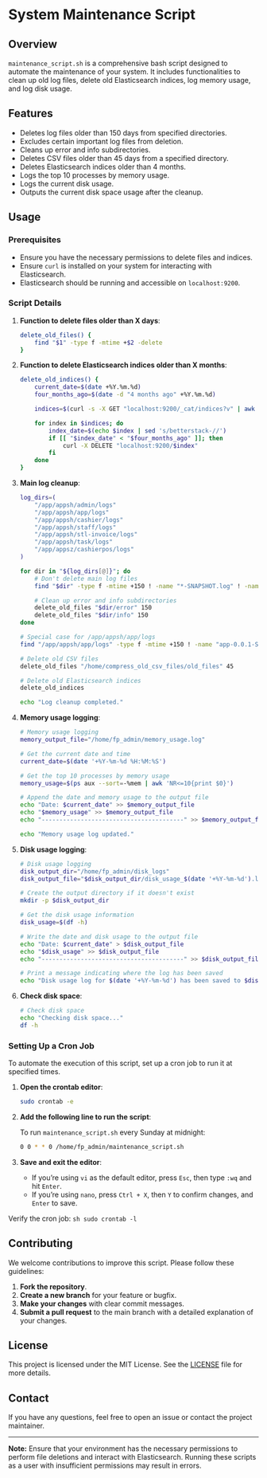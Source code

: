 # System Maintenance Script

## Overview

`maintenance_script.sh` is a comprehensive bash script designed to automate the maintenance of your system. It includes functionalities to clean up old log files, delete old Elasticsearch indices, log memory usage, and log disk usage.

## Features

- Deletes log files older than 150 days from specified directories.
- Excludes certain important log files from deletion.
- Cleans up error and info subdirectories.
- Deletes CSV files older than 45 days from a specified directory.
- Deletes Elasticsearch indices older than 4 months.
- Logs the top 10 processes by memory usage.
- Logs the current disk usage.
- Outputs the current disk space usage after the cleanup.

## Usage

### Prerequisites

- Ensure you have the necessary permissions to delete files and indices.
- Ensure `curl` is installed on your system for interacting with Elasticsearch.
- Elasticsearch should be running and accessible on `localhost:9200`.

### Script Details

1. **Function to delete files older than X days**:
    ```bash
    delete_old_files() {
        find "$1" -type f -mtime +$2 -delete
    }
    ```

2. **Function to delete Elasticsearch indices older than X months**:
    ```bash
    delete_old_indices() {
        current_date=$(date +%Y.%m.%d)
        four_months_ago=$(date -d "4 months ago" +%Y.%m.%d)

        indices=$(curl -s -X GET "localhost:9200/_cat/indices?v" | awk '{print $3}' | grep '^betterstack-')

        for index in $indices; do
            index_date=$(echo $index | sed 's/betterstack-//')
            if [[ "$index_date" < "$four_months_ago" ]]; then
                curl -X DELETE "localhost:9200/$index"
            fi
        done
    }
    ```

3. **Main log cleanup**:
    ```bash
    log_dirs=(
        "/app/appsh/admin/logs"
        "/app/appsh/app/logs"
        "/app/appsh/cashier/logs"
        "/app/appsh/staff/logs"
        "/app/appsh/stl-invoice/logs"
        "/app/appsh/task/logs"
        "/app/appsz/cashierpos/logs"
    )

    for dir in "${log_dirs[@]}"; do
        # Don't delete main log files
        find "$dir" -type f -mtime +150 ! -name "*-SNAPSHOT.log" ! -name "web_info.log" -delete

        # Clean up error and info subdirectories
        delete_old_files "$dir/error" 150
        delete_old_files "$dir/info" 150
    done

    # Special case for /app/appsh/app/logs
    find "/app/appsh/app/logs" -type f -mtime +150 ! -name "app-0.0.1-SNAPSHOT.log*" -delete

    # Delete old CSV files
    delete_old_files "/home/compress_old_csv_files/old_files" 45

    # Delete old Elasticsearch indices
    delete_old_indices

    echo "Log cleanup completed."
    ```

4. **Memory usage logging**:
    ```bash
    # Memory usage logging
    memory_output_file="/home/fp_admin/memory_usage.log"

    # Get the current date and time
    current_date=$(date '+%Y-%m-%d %H:%M:%S')

    # Get the top 10 processes by memory usage
    memory_usage=$(ps aux --sort=-%mem | awk 'NR<=10{print $0}')

    # Append the date and memory usage to the output file
    echo "Date: $current_date" >> $memory_output_file
    echo "$memory_usage" >> $memory_output_file
    echo "----------------------------------------" >> $memory_output_file

    echo "Memory usage log updated."
    ```

5. **Disk usage logging**:
    ```bash
    # Disk usage logging
    disk_output_dir="/home/fp_admin/disk_logs"
    disk_output_file="$disk_output_dir/disk_usage_$(date '+%Y-%m-%d').log"

    # Create the output directory if it doesn't exist
    mkdir -p $disk_output_dir

    # Get the disk usage information
    disk_usage=$(df -h)

    # Write the date and disk usage to the output file
    echo "Date: $current_date" > $disk_output_file
    echo "$disk_usage" >> $disk_output_file
    echo "----------------------------------------" >> $disk_output_file

    # Print a message indicating where the log has been saved
    echo "Disk usage log for $(date '+%Y-%m-%d') has been saved to $disk_output_file"
    ```

6. **Check disk space**:
    ```bash
    # Check disk space
    echo "Checking disk space..."
    df -h
    ```

### Setting Up a Cron Job

To automate the execution of this script, set up a cron job to run it at specified times.

1. **Open the crontab editor**:
    ```sh
    sudo crontab -e
    ```

2. **Add the following line to run the script**:

    To run `maintenance_script.sh` every Sunday at midnight:
    ```sh
    0 0 * * 0 /home/fp_admin/maintenance_script.sh
    ```

3. **Save and exit the editor**:
    - If you’re using `vi` as the default editor, press `Esc`, then type `:wq` and hit `Enter`.
    - If you’re using `nano`, press `Ctrl + X`, then `Y` to confirm changes, and `Enter` to save.

Verify the cron job:
    ```sh
    sudo crontab -l
    ```

## Contributing

We welcome contributions to improve this script. Please follow these guidelines:

1. **Fork the repository**.
2. **Create a new branch** for your feature or bugfix.
3. **Make your changes** with clear commit messages.
4. **Submit a pull request** to the main branch with a detailed explanation of your changes.

## License

This project is licensed under the MIT License. See the [LICENSE](LICENSE) file for more details.

## Contact

If you have any questions, feel free to open an issue or contact the project maintainer.

---

**Note:** Ensure that your environment has the necessary permissions to perform file deletions and interact with Elasticsearch. Running these scripts as a user with insufficient permissions may result in errors.
